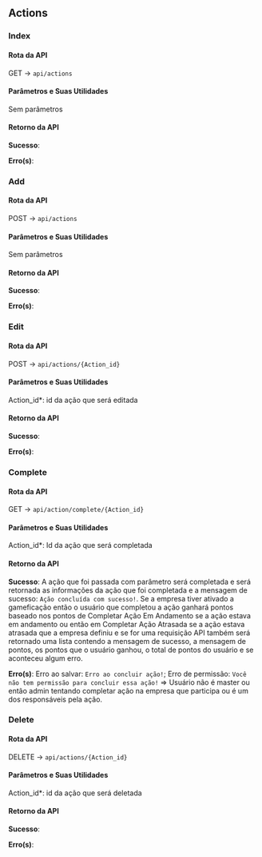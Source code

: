 ## Actions

### Index

#### Rota da API

GET -> `api/actions`

#### Parâmetros e Suas Utilidades

Sem parâmetros

#### Retorno da API

**Sucesso**:

**Erro(s)**:

### Add

#### Rota da API

POST -> `api/actions`

#### Parâmetros e Suas Utilidades

Sem parâmetros

#### Retorno da API

**Sucesso**:

**Erro(s)**:

### Edit

#### Rota da API

POST -> `api/actions/{Action_id}`

#### Parâmetros e Suas Utilidades

Action_id\*: id da ação que será editada

#### Retorno da API

**Sucesso**:

**Erro(s)**:

### Complete

#### Rota da API

GET -> `api/action/complete/{Action_id}`

#### Parâmetros e Suas Utilidades

Action_id\*: Id da ação que será completada

#### Retorno da API

**Sucesso**: A ação que foi passada com parâmetro será completada e será retornada as informações da ação que foi completada e a mensagem de sucesso: `Ação concluída com sucesso!`. Se a empresa tiver ativado a gameficação então o usuário que completou a ação ganhará pontos baseado nos pontos de Completar Ação Em Andamento se a ação estava em andamento ou então em Completar Ação Atrasada se a ação estava atrasada que a empresa definiu e se for uma requisição API também será retornado uma lista contendo a mensagem de sucesso, a mensagem de pontos, os pontos que o usuário ganhou, o total de pontos do usuário e se aconteceu algum erro.

**Erro(s)**:
Erro ao salvar: `Erro ao concluir ação!`;
Erro de permissão: `Você não tem permissão para concluir essa ação!` => Usuário não é master ou então admin tentando completar ação na empresa que participa ou é um dos responsáveis pela ação.

### Delete

#### Rota da API

DELETE -> `api/actions/{Action_id}`

#### Parâmetros e Suas Utilidades

Action_id\*: id da ação que será deletada

#### Retorno da API

**Sucesso**:

**Erro(s)**:
